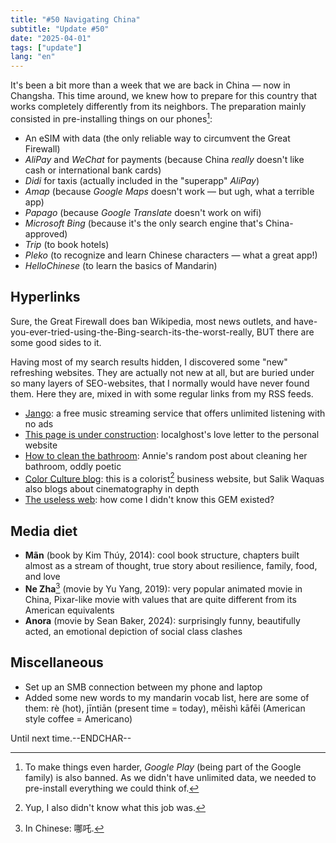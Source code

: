 ```yaml
---
title: "#50 Navigating China"
subtitle: "Update #50"
date: "2025-04-01"
tags: ["update"]
lang: "en"
---
```


It's been a bit more than a week that we are back in China — now in Changsha. This time around, we knew how to prepare for this country that works completely differently from its neighbors. The preparation mainly consisted in pre-installing things on our phones[^1]:

- An eSIM with data (the only reliable way to circumvent the Great Firewall)
- _AliPay_ and _WeChat_ for payments (because China _really_ doesn't like cash or international bank cards)
- _Didi_ for taxis (actually included in the "superapp" _AliPay_)
- _Amap_ (because _Google Maps_ doesn't work — but ugh, what a terrible app)
- _Papago_ (because _Google Translate_ doesn't work on wifi)
- _Microsoft Bing_ (because it's the only search engine that's China-approved)
- _Trip_ (to book hotels)
- _Pleko_ (to recognize and learn Chinese characters — what a great app!)
- _HelloChinese_ (to learn the basics of Mandarin)

## Hyperlinks

Sure, the Great Firewall does ban Wikipedia, most news outlets, and have-you-ever-tried-using-the-Bing-search-its-the-worst-really, BUT there are some good sides to it.

Having most of my search results hidden, I discovered some "new" refreshing websites. They are actually not new at all, but are buried under so many layers of SEO-websites, that I normally would have never found them. Here they are, mixed in with some regular links from my RSS feeds.

- [Jango](https://www.jango.com): a free music streaming service that offers unlimited listening with no ads
- [This page is under construction](https://localghost.dev/blog/this-page-is-under-construction/): localghost's love letter to the personal website
- [How to clean the bathroom](https://anniemueller.com/posts/how-to-clean-the-bathroom): Annie's random post about cleaning her bathroom, oddly poetic
- [Color Culture blog](https://colorculture.org/category/cinematography/): this is a colorist[^2] business website, but Salik Waquas also blogs about cinematography in depth
- [The useless web](https://theuselessweb.com/): how come I didn't know this GEM existed?

## Media diet

- **Mãn** (book by Kim Thúy, 2014): cool book structure, chapters built almost as a stream of thought, true story about resilience, family, food, and love
- **Ne Zha**[^3] (movie by Yu Yang, 2019): very popular animated movie in China, Pixar-like movie with values that are quite different from its American equivalents
- **Anora** (movie by Sean Baker, 2024): surprisingly funny, beautifully acted, an emotional depiction of social class clashes

## Miscellaneous

- Set up an SMB connection between my phone and laptop
- Added some new words to my mandarin vocab list, here are some of them: rè (hot), jīntiān (present time = today), měishì kāfēi (American style coffee = Americano)

Until next time.--ENDCHAR--

[^1]: To make things even harder, _Google Play_ (being part of the Google family) is also banned. As we didn't have unlimited data, we needed to pre-install everything we could think of.
[^2]: Yup, I also didn't know what this job was.
[^3]: In Chinese: 哪吒.
